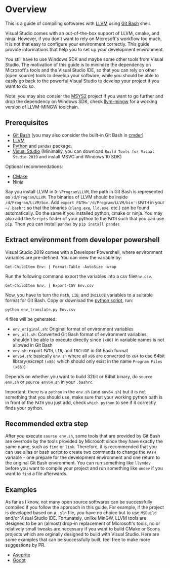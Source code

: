 # Overview

This is a guide of compiling softwares with [LLVM](https://github.com/llvm/llvm-project) using [Git Bash](https://github.com/git-for-windows/git) shell. 

Visual Studio comes with an out-of-the-box support of LLVM, cmake, and ninja. However, if you don't want to rely on Microsoft's workflow too much, it is not that easy to configure your environment correctly. This guide provide informations that help you to set up your development environment. 

You still have to use Windows SDK and maybe some other tools from Visual Studio. The motivation of this guide is to minimize the dependency on Microsoft's tools and the Visual Studio IDE, so that you can rely on other (open source) tools to develop your software, while you should be able to easily go back to the powerful Visual Studio to develop your project if you want to do so. 

Note: you may also consier the [MSYS2](https://www.msys2.org/) project if you want to go further and drop the dependency on Windows SDK, check [llvm-mingw](https://github.com/mstorsjo/llvm-mingw.git) for a working version of LLVM-MINGW toolchain.

## Prerequisites

* [Git Bash](https://gitforwindows.org/) (you may also consider the built-in Git Bash in [cmder](https://github.com/cmderdev/cmder/releases))
* [LLVM](https://github.com/llvm/llvm-project/releases)
* [Python](https://www.python.org/downloads/) and `pandas` package.
* [Visual Studio](https://visualstudio.microsoft.com/downloads/) (Minimally, you can download `Build Tools for Visual Studio 2019` and install MSVC and Windows 10 SDK)

Optional recommendations:

* [CMake](https://cmake.org/download)
* [Ninja](https://github.com/ninja-build/ninja/releases)

Say you install LLVM in `D:\Program\LLVM`, the path in Git Bash is represented as `/d/Program/LLVM`. The binaries of LLVM should be inside `/d/Program/LLVM/bin`. Add `export PATH='/d/Program/LLVM/bin':$PATH` in your `~/.bashrc` so that the binaries (`clang.exe`, `lld.exe`, etc.) can be found automatically. Do the same if you installed python, cmake or ninja. You may also add the `Scripts` folder of your python to the `PATH` such that you can use `pip`. Then you can install `pandas` by `pip install pandas`

## Extract environment from developer powershell

Visual Studio 2019 comes with a Developer Powershell, where environment variables are pre-defined. You can view the variable by:

`Get-ChildItem Env: | Format-Table -AutoSize -wrap`

Run the following command export the variables into a csv file`Env.csv`.

`Get-ChildItem Env: | Export-CSV Env.csv`

Now, you have to turn the `Path`, `LIB`, and `INCLUDE` variables to a suitable format for Git Bash. 
Copy or download the [python script](script/python/env_translate.py), run:

`python env_translate.py Env.csv`

4 files will be generated: 

* `env_original.sh`: Original format of environment variables
* `env_all.sh`: Converted Git Bash format of environment variables, shouldn't be able to execute directly since `(x86)` in variable names is not allowed in Git Bash
* `env.sh`: export `PATH`, `LIB`, and `INCLUDE` in Git Bash format
* `env64.sh`: basically `env.sh` where all `x86` are converted to `x64` to use 64bit library(excrept `(x86)` which should only exist in the name `Program Files (x86)`)

Depends on whether you want to build 32bit or 64bit binary, do `source env.sh` or `source env64.sh` in your `.bashrc`.

Important: there is a `python` in the `env.sh` (and `env64.sh`) but it is not something that you should use, make sure that your working python path is in front of the `PATH` you just add, check `which python` to see if it correctly finds your python.

## Recommended extra step

After you execute `source env.sh`, some tools that are provided by Git Bash are overrode by the tools provided by Microsoft since they have exactly the same name, such as `find` or `link`. Therefore, it is recommended that you can use alias or bash script to create two commands to change the `PATH` variable - one prepare for the development environment and one return to the original Git Bash environment. You can run something like `llvmdev` before you want to compile your project and run something like `undev` if you want to `find` a file afterwards.

## Examples

As far as I know, not many open source softwares can be successfully compiled if you follow the approach in this guide. For example, if the project is developed based on a `.sln` file, you have no choice but to use `MSBuild` and/or Visual Studio IDE. Fortunately, unlike MinGW, LLVM tools are designed to be an (almost) drop-in replacement of Microsoft's tools, no or relatively small tweaks are necessary if you want to build CMake or Scons projects which are orginally designed to build with Visual Studio. Here are some examples that can be successfully built, feel free to make more suggestions by PR.

* [Aseprite](examples/Aseprite.md)
* [Godot](examples/Godot.md)

